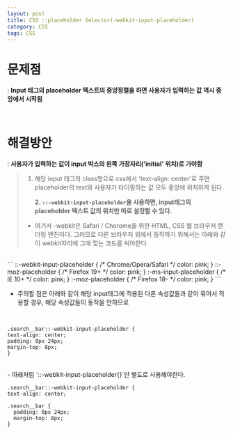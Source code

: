 ```yaml
---
layout: post
title: CSS ::placeholder Selector(-webkit-input-placeholder)
category: CSS
tags: CSS
---
```


# 문제점

: **Input 태그의 placeholder 텍스트의 중앙정렬을 하면 사용자가 입력하는 값 역시 중앙에서 시작됨**

<br>

# 해결방안

: **사용자가 입력하는 값이 input 박스의 왼쪽 가장자리('initial' 위치)로 가야함**

> 1. 해당 input 태그의 class명으로 css에서 'text-align: center'로 주면 placeholder의 text와 사용자가 타이핑하는 값 모두 중앙에 위치하게 된다.
>
>    **2. `::-webkit-input-placeholder`을 사용하면, input태그의 placeholder 텍스트 값의 위치만 따로 설정할 수 있다.**
>
> - 여기서 -webkit은 Safari / Chorome을 위한 HTML, CSS 웹 브라우저 렌더링 엔진이다. 그러므로 다른 브라우저 위에서 동작하기 위해서는 아래와 같이 webkit자리에 그에 맞는 코드를 써야한다.

  <br>
  ```
  ::-webkit-input-placeholder { /* Chrome/Opera/Safari */
  color: pink;
  }
  ::-moz-placeholder { /* Firefox 19+ */
  color: pink;
  }
  :-ms-input-placeholder { /* IE 10+ */
  color: pink;
  }
  :-moz-placeholder { /* Firefox 18- */
  color: pink;
  }
  ```
  <br>

- 주의할 점은 아래와 같이 해당 input태그에 적용된 다른 속성값들과 같이 묶어서 적용할 경우, 해당 속성값들이 동작을 안하므로

 <br>

```
.search__bar::-webkit-input-placeholder {
text-align: center;
padding: 0px 24px;
margin-top: 8px;
}
```

<br>
- 아래처럼 `::-webkit-input-placeholder{}`만 별도로 사용해야한다.

<br>

```
.search__bar::-webkit-input-placeholder {
text-align: center;

.search__bar {
  padding: 0px 24px;
  margin-top: 8px;
}
```
